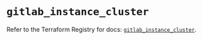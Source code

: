 # `gitlab_instance_cluster`

Refer to the Terraform Registry for docs: [`gitlab_instance_cluster`](https://registry.terraform.io/providers/gitlabhq/gitlab/16.11.0/docs/resources/instance_cluster).
